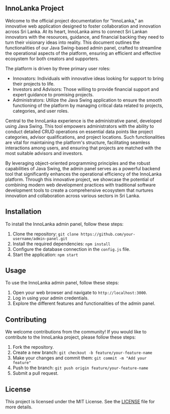 ## InnoLanka Project

Welcome to the official project documentation for "InnoLanka," an innovative web application designed to foster collaboration and innovation across Sri Lanka. At its heart, InnoLanka aims to connect Sri Lankan innovators with the resources, guidance, and financial backing they need to turn their visionary ideas into reality. This document outlines the functionalities of our Java Swing-based admin panel, crafted to streamline the operational aspects of the platform, ensuring an efficient and effective ecosystem for both creators and supporters.

The platform is driven by three primary user roles:
- Innovators: Individuals with innovative ideas looking for support to bring their projects to life.
- Investors and Advisors: Those willing to provide financial support and expert guidance to promising projects.
- Administrators: Utilize the Java Swing application to ensure the smooth functioning of the platform by managing critical data related to projects, categories, and user roles.

Central to the InnoLanka experience is the administrative panel, developed using Java Swing. This tool empowers administrators with the ability to conduct detailed CRUD operations on essential data points like project categories, advisor qualifications, and project locations. Such functionalities are vital for maintaining the platform's structure, facilitating seamless interactions among users, and ensuring that projects are matched with the most suitable advisors and investors.

By leveraging object-oriented programming principles and the robust capabilities of Java Swing, the admin panel serves as a powerful backend tool that significantly enhances the operational efficiency of the InnoLanka platform. Through this innovative project, we showcase the potential of combining modern web development practices with traditional software development tools to create a comprehensive ecosystem that nurtures innovation and collaboration across various sectors in Sri Lanka.

## Installation

To install the InnoLanka admin panel, follow these steps:

1. Clone the repository: `git clone https://github.com/your-username/admin-panel.git`
2. Install the required dependencies: `npm install`
3. Configure the database connection in the `config.js` file.
4. Start the application: `npm start`

## Usage

To use the InnoLanka admin panel, follow these steps:

1. Open your web browser and navigate to `http://localhost:3000`.
2. Log in using your admin credentials.
3. Explore the different features and functionalities of the admin panel.

## Contributing

We welcome contributions from the community! If you would like to contribute to the InnoLanka project, please follow these steps:

1. Fork the repository.
2. Create a new branch: `git checkout -b feature/your-feature-name`
3. Make your changes and commit them: `git commit -m "Add your feature"`
4. Push to the branch: `git push origin feature/your-feature-name`
5. Submit a pull request.

## License

This project is licensed under the MIT License. See the [LICENSE](LICENSE) file for more details.


